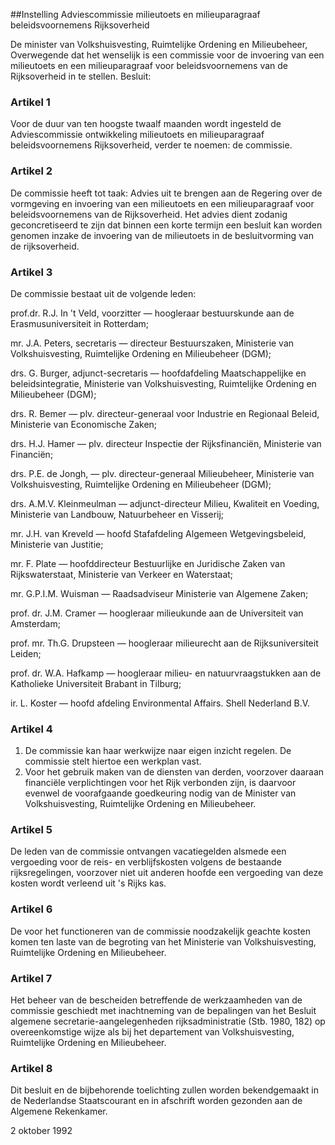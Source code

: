 <meta http-equiv='Content-Type' content='text/html; charset=utf-8' />

##Instelling Adviescommissie milieutoets en milieuparagraaf beleidsvoornemens Rijksoverheid

De minister van Volkshuisvesting, Ruimtelijke Ordening en Milieubeheer,  
Overwegende dat het wenselijk is een commissie voor de invoering van een milieutoets en een milieuparagraaf voor beleidsvoornemens van de Rijksoverheid in te stellen.
Besluit:    

### Artikel  1  

Voor de duur van ten hoogste twaalf maanden wordt ingesteld de Adviescommissie ontwikkeling milieutoets en milieuparagraaf beleidsvoornemens Rijksoverheid, verder te noemen: de commissie. 

### Artikel  2  

De commissie heeft tot taak: Advies uit te brengen aan de Regering over de vormgeving en invoering van een milieutoets en een milieuparagraaf voor beleidsvoornemens van de Rijksoverheid. Het advies dient zodanig geconcretiseerd te zijn dat binnen een korte termijn een besluit kan worden genomen inzake de invoering van de milieutoets in de besluitvorming van de rijksoverheid. 

### Artikel  3  

De commissie bestaat uit de volgende leden: 

prof.dr. R.J. In 't Veld, voorzitter — hoogleraar bestuurskunde aan de Erasmusuniversiteit in Rotterdam;  

mr. J.A. Peters, secretaris — directeur Bestuurszaken, Ministerie van Volkshuisvesting, Ruimtelijke Ordening en Milieubeheer (DGM);  

drs. G. Burger, adjunct-secretaris — hoofdafdeling Maatschappelijke en beleidsintegratie, Ministerie van Volkshuisvesting, Ruimtelijke Ordening en Milieubeheer (DGM);  

drs. R. Bemer — plv. directeur-generaal voor Industrie en Regionaal Beleid, Ministerie van Economische Zaken;  

drs. H.J. Hamer — plv. directeur Inspectie der Rijksfinanciën, Ministerie van Financiën;  

drs. P.E. de Jongh, — plv. directeur-generaal Milieubeheer, Ministerie van Volkshuisvesting, Ruimtelijke Ordening en Milieubeheer (DGM);  

drs. A.M.V. Kleinmeulman — adjunct-directeur Milieu, Kwaliteit en Voeding, Ministerie van Landbouw, Natuurbeheer en Visserij;  

mr. J.H. van Kreveld — hoofd Stafafdeling Algemeen Wetgevingsbeleid, Ministerie van Justitie;  

mr. F. Plate — hoofddirecteur Bestuurlijke en Juridische Zaken van Rijkswaterstaat, Ministerie van Verkeer en Waterstaat;  

mr. G.P.I.M. Wuisman — Raadsadviseur Ministerie van Algemene Zaken;  

prof. dr. J.M. Cramer — hoogleraar milieukunde aan de Universiteit van Amsterdam;  

prof. mr. Th.G. Drupsteen — hoogleraar milieurecht aan de Rijksuniversiteit Leiden;  

prof. dr. W.A. Hafkamp — hoogleraar milieu- en natuurvraagstukken aan de Katholieke Universiteit Brabant in Tilburg;  

ir. L. Koster — hoofd afdeling Environmental Affairs. Shell Nederland B.V.   

### Artikel  4  

1.  De commissie kan haar werkwijze naar eigen inzicht regelen. De commissie stelt hiertoe een werkplan vast.   
2.  Voor het gebruik maken van de diensten van derden, voorzover daaraan financiële verplichtingen voor het Rijk verbonden zijn, is daarvoor evenwel de voorafgaande goedkeuring nodig van de Minister van Volkshuisvesting, Ruimtelijke Ordening en Milieubeheer.  

### Artikel  5  

De leden van de commissie ontvangen vacatiegelden alsmede een vergoeding voor de reis- en verblijfskosten volgens de bestaande rijksregelingen, voorzover niet uit anderen hoofde een vergoeding van deze kosten wordt verleend uit 's Rijks kas. 

### Artikel  6  

De voor het functioneren van de commissie noodzakelijk geachte kosten komen ten laste van de begroting van het Ministerie van Volkshuisvesting, Ruimtelijke Ordening en Milieubeheer. 

### Artikel  7  

Het beheer van de bescheiden betreffende de werkzaamheden van de commissie geschiedt met inachtneming van de bepalingen van het Besluit algemene secretarie-aangelegenheden rijksadministratie (Stb. 1980, 182) op overeenkomstige wijze als bij het departement van Volkshuisvesting, Ruimtelijke Ordening en Milieubeheer. 

### Artikel  8  

Dit besluit en de bijbehorende toelichting zullen worden bekendgemaakt in de Nederlandse Staatscourant en in afschrift worden gezonden aan de Algemene Rekenkamer. 

2 oktober 1992     
